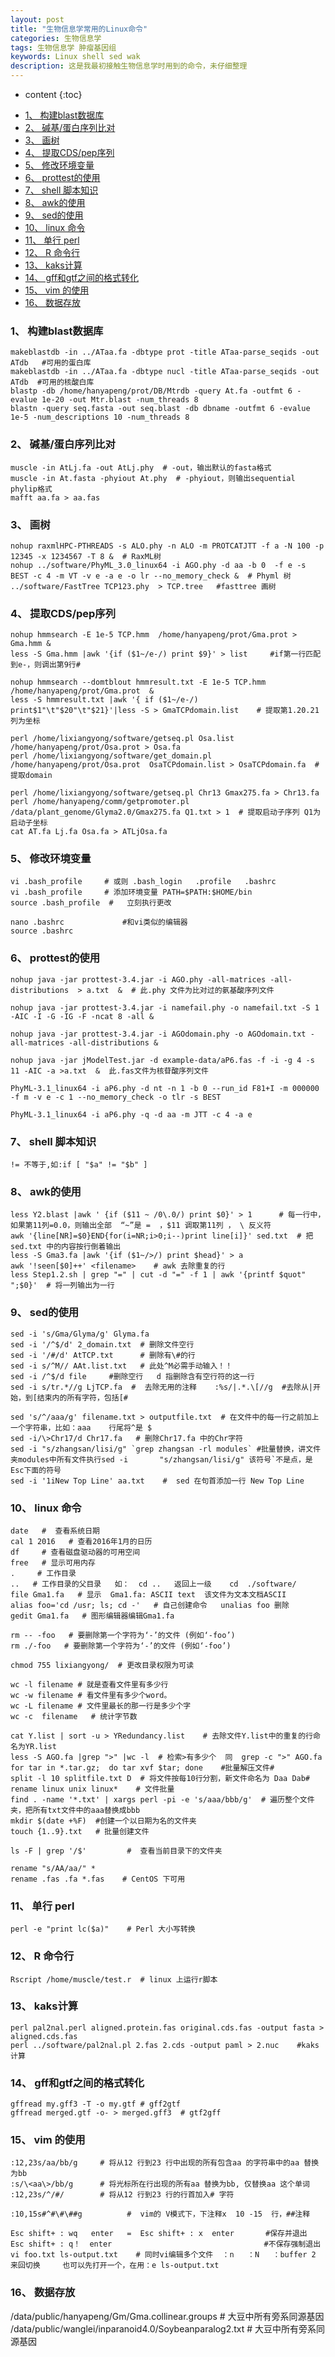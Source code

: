 ```yaml
---
layout: post
title: "生物信息学常用的Linux命令"
categories: 生物信息学
tags: 生物信息学 肿瘤基因组
keywords: Linux shell sed wak 
description: 这是我最初接触生物信息学时用到的命令，未仔细整理
---
```


* content
{:toc}





<!-- MarkdownTOC -->

- [1、 构建blast数据库](#1、-构建blast数据库)
- [2、 碱基/蛋白序列比对](#2、-碱基蛋白序列比对)
- [3、 画树](#3、-画树)
- [4、 提取CDS/pep序列](#4、-提取cdspep序列)
- [5、 修改环境变量](#5、-修改环境变量)
- [6、 prottest的使用](#6、-prottest的使用)
- [7、 shell 脚本知识](#7、-shell-脚本知识)
- [8、 awk的使用](#8、-awk的使用)
- [9、 sed的使用](#9、-sed的使用)
- [10、 linux 命令](#10、-linux-命令)
- [11、 单行 perl](#11、-单行-perl)
- [12、 R 命令行](#12、-r-命令行)
- [13、 kaks计算](#13、-kaks计算)
- [14、 gff和gtf之间的格式转化](#14、-gff和gtf之间的格式转化)
- [15、 vim 的使用](#15、-vim-的使用)
- [16、 数据存放](#16、-数据存放)

<!-- /MarkdownTOC -->




<a id="1、-构建blast数据库"></a>
### 1、 构建blast数据库
```shell
makeblastdb -in ../ATaa.fa -dbtype prot -title ATaa-parse_seqids -out ATdb   #可用的蛋白库
makeblastdb -in ../ATaa.fa -dbtype nucl -title ATaa-parse_seqids -out ATdb  #可用的核酸白库
blastp -db /home/hanyapeng/prot/DB/Mtrdb -query At.fa -outfmt 6 -evalue 1e-20 -out Mtr.blast -num_threads 8
blastn -query seq.fasta -out seq.blast -db dbname -outfmt 6 -evalue 1e-5 -num_descriptions 10 -num_threads 8
```   
<a id="2、-碱基蛋白序列比对"></a>
### 2、 碱基/蛋白序列比对
```
muscle -in AtLj.fa -out AtLj.phy  # -out，输出默认的fasta格式
muscle -in At.fasta -phyiout At.phy  # -phyiout，则输出sequential phylip格式
mafft aa.fa > aa.fas
```
<a id="3、-画树"></a>
### 3、 画树
```shell
nohup raxmlHPC-PTHREADS -s ALO.phy -n ALO -m PROTCATJTT -f a -N 100 -p 12345 -x 1234567 -T 8 &  # RaxML树
nohup ../software/PhyML_3.0_linux64 -i AGO.phy -d aa -b 0  -f e -s BEST -c 4 -m VT -v e -a e -o lr --no_memory_check &  # Phyml 树
../software/FastTree TCP123.phy  > TCP.tree   #fasttree 画树
```
<a id="4、-提取cdspep序列"></a>
### 4、 提取CDS/pep序列
```shell
nohup hmmsearch -E 1e-5 TCP.hmm  /home/hanyapeng/prot/Gma.prot > Gma.hmm &
less -S Gma.hmm |awk '{if ($1~/e-/) print $9}' > list     #if第一行匹配到e-，则调出第9行#  

nohup hmmsearch --domtblout hmmresult.txt -E 1e-5 TCP.hmm  /home/hanyapeng/prot/Gma.prot  &
less -S hmmresult.txt |awk '{ if ($1~/e-/) print$1"\t"$20"\t"$21}'|less -S > GmaTCPdomain.list    # 提取第1.20.21列为坐标

perl /home/lixiangyong/software/getseq.pl Osa.list /home/hanyapeng/prot/Osa.prot > Osa.fa
perl /home/lixiangyong/software/get_domain.pl  /home/hanyapeng/prot/Osa.prot  OsaTCPdomain.list > OsaTCPdomain.fa  #提取domain

perl /home/lixiangyong/software/getseq.pl Chr13 Gmax275.fa > Chr13.fa  
perl /home/hanyapeng/comm/getpromoter.pl /data/plant_genome/Glyma2.0/Gmax275.fa Q1.txt > 1  # 提取启动子序列 Q1为启动子坐标
cat AT.fa Lj.fa Osa.fa > ATLjOsa.fa
```

<a id="5、-修改环境变量"></a>
### 5、 修改环境变量
```
vi .bash_profile     # 或则 .bash_login   .profile   .bashrc 
vi .bash_profile     # 添加环境变量 PATH=$PATH:$HOME/bin
source .bash_profile  #   立刻执行更改

nano .bashrc             #和vi类似的编辑器
source .bashrc
```


<a id="6、-prottest的使用"></a>
### 6、 prottest的使用
```
nohup java -jar prottest-3.4.jar -i AGO.phy -all-matrices -all-distributions  > a.txt  &  # 此.phy 文件为比对过的氨基酸序列文件

nohup java -jar prottest-3.4.jar -i namefail.phy -o namefail.txt -S 1 -AIC -I -G -IG -F -ncat 8 -all &

nohup java -jar prottest-3.4.jar -i AGOdomain.phy -o AGOdomain.txt -all-matrices -all-distributions &

nohup java -jar jModelTest.jar -d example-data/aP6.fas -f -i -g 4 -s 11 -AIC -a >a.txt  &  此.fas文件为核苷酸序列文件

PhyML-3.1_linux64 -i aP6.phy -d nt -n 1 -b 0 --run_id F81+I -m 000000 -f m -v e -c 1 --no_memory_check -o tlr -s BEST

PhyML-3.1_linux64 -i aP6.phy -q -d aa -m JTT -c 4 -a e
```


<a id="7、-shell-脚本知识"></a>
### 7、 shell 脚本知识
```shell
!= 不等于,如:if [ "$a" != "$b" ] 
```


<a id="8、-awk的使用"></a>
### 8、 awk的使用
```shell
less Y2.blast |awk ' {if ($11 ~ /0\.0/) print $0}' > 1      # 每一行中，如果第11列=0.0，则输出全部  “~”是 =  ，$11 调取第11列 ， \ 反义符 
awk '{line[NR]=$0}END{for(i=NR;i>0;i--)print line[i]}' sed.txt  # 把sed.txt 中的内容按行倒着输出
less -S Gma3.fa |awk '{if ($1~/>/) print $head}' > a
awk '!seen[$0]++' <filename>    # awk 去除重复的行
less Step1.2.sh | grep "=" | cut -d "=" -f 1 | awk '{printf $quot" ";$0}'  # 将一列输出为一行
```

<a id="9、-sed的使用"></a>
### 9、 sed的使用
```shell
sed -i 's/Gma/Glyma/g' Glyma.fa
sed -i '/^$/d' 2_domain.txt  # 删除文件空行
sed -i '/#/d' AtTCP.txt      # 删除有\#的行
sed -i s/^M// AAt.list.txt   # 此处^M必需手动输入！！
sed -i /^$/d file     #删除空行   d 指删除含有空行符的这一行
sed -i s/tr.*//g LjTCP.fa  #  去除无用的注释    :%s/|.*.\[//g  #去除从|开始，到[结束内的所有字符，包括[#

sed 's/^/aaa/g' filename.txt > outputfile.txt  # 在文件中的每一行之前加上一个字符串，比如：aaa    行尾将^是 $ 
sed -i/\>Chr17/d Chr17.fa   # 删除Chr17.fa 中的Chr字符
sed -i "s/zhangsan/lisi/g" `grep zhangsan -rl modules` #批量替换，讲文件夹modules中所有文件执行sed -i       "s/zhangsan/lisi/g" 该符号`不是点，是Esc下面的符号 
sed -i '1iNew Top Line' aa.txt    #  sed 在句首添加一行 New Top Line
```


<a id="10、-linux-命令"></a>
### 10、 linux 命令
```shell
date   #  查看系统日期
cal 1 2016   # 查看2016年1月的日历
df     # 查看磁盘驱动器的可用空间  
free   # 显示可用内存
.     # 工作目录     
..   # 工作目录的父目录   如：  cd ..   返回上一级    cd  ./software/  
file Gma1.fa   # 显示  Gma1.fa: ASCII text  该文件为文本文档ASCII
alias foo='cd /usr; ls; cd -'   # 自己创建命令   unalias foo 删除
gedit Gma1.fa   # 图形编辑器编辑Gma1.fa 

rm -- -foo   # 要删除第一个字符为‘-’的文件 (例如‘-foo’)
rm ./-foo   # 要删除第一个字符为‘-’的文件 (例如‘-foo’)

chmod 755 lixiangyong/  # 更改目录权限为可读

wc -l filename # 就是查看文件里有多少行
wc -w filename # 看文件里有多少个word。
wc -L filename # 文件里最长的那一行是多少个字
wc -c  filename   # 统计字节数

cat Y.list | sort -u > YRedundancy.list    # 去除文件Y.list中的重复的行命名为YR.list
less -S AGO.fa |grep ">" |wc -l  # 检索>有多少个  同  grep -c ">" AGO.fa
for tar in *.tar.gz;  do tar xvf $tar; done    #批量解压文件#
split -l 10 splitfile.txt D  # 将文件按每10行分割，新文件命名为 Daa Dab#
rename linux unix linux*    # 文件批量  
find . -name '*.txt' | xargs perl -pi -e 's/aaa/bbb/g'  # 遍历整个文件夹，把所有txt文件中的aaa替换成bbb
mkdir $(date +%F)  #创建一个以日期为名的文件夹
touch {1..9}.txt   # 批量创建文件

ls -F | grep '/$'         #  查看当前目录下的文件夹 

rename "s/AA/aa/" *
rename .fas .fa *.fas    # CentOS 下可用
```

<a id="11、-单行-perl"></a>
### 11、 单行 perl
```
perl -e "print lc($a)"    # Perl 大小写转换
```

<a id="12、-r-命令行"></a>
### 12、 R 命令行
```
Rscript /home/muscle/test.r  # linux 上运行r脚本
```

<a id="13、-kaks计算"></a>
### 13、 kaks计算
```
perl pal2nal.perl aligned.protein.fas original.cds.fas -output fasta > aligned.cds.fas
perl ../software/pal2nal.pl 2.fas 2.cds -output paml > 2.nuc    #kaks计算
```

<a id="14、-gff和gtf之间的格式转化"></a>
### 14、 gff和gtf之间的格式转化
```  
gffread my.gff3 -T -o my.gtf # gff2gtf
gffread merged.gtf -o- > merged.gff3  # gtf2gff
```

<a id="15、-vim-的使用"></a>
### 15、 vim 的使用

```
:12,23s/aa/bb/g     # 将从12 行到23 行中出现的所有包含aa 的字符串中的aa 替换为bb
:s/\<aa\>/bb/g      # 将光标所在行出现的所有aa 替换为bb, 仅替换aa 这个单词
:12,23s/^/#/        # 将从12 行到23 行的行首加入# 字符

:10,15s#^#\#\##g          #  vim的 V模式下，下注释x  10 -15  行，##注释

Esc shift+ : wq   enter   =  Esc shift+ : x  enter       #保存并退出
Esc shift+ : q！  enter                                  #不保存强制退出 
vi foo.txt ls-output.txt    # 同时vi编辑多个文件  ：n   ：N   ：buffer 2 来回切换     也可以先打开一个，在用：e ls-output.txt
```

<a id="16、-数据存放"></a>
### 16、 数据存放
/data/public/hanyapeng/Gm/Gma.collinear.groups      # 大豆中所有旁系同源基因  
/data/public/wanglei/inparanoid4.0/Soybeanparalog2.txt     # 大豆中所有旁系同源基因